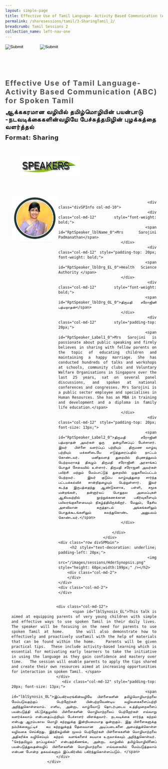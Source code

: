 ```yaml
---
layout: simple-page
title: Effective Use of Tamil Language- Activity Based Communication (ABC) for Spoken Tamil
permalink: /sharesessions/tamil/3-SharingTamil_2/
breadcrumb: Tamil Sessions 2
collection_name: left-nav-one
---
```




<input type="image" name="btnBack" id="btnBack" onclick="goBack()" src="/images/btnBack.png" style="height:70px;">
<input type="image" name="btnRegister" id="btnRegister" src="/images/btnClosed.png"
    style="height:70px;padding-left: 50px;" />

<link href="/misc/bootstrap.min.css" rel="stylesheet" />
<link href="/misc/Site.css" rel="stylesheet" />
<style>
    .divSPMain {
        padding: 20px;
        padding-top: 20px;
        text-align: justify;
        border-radius: 20px;
    }
    .divSPInfo {
        padding-top: 1px;
    }
</style>
<script>
        function goBack() {
          window.history.back();
        }
        </script>
        
<div id="PanelSess">
    <div class="col-md-12" style="padding-top: 40px;">
        <b>
            <span id="lblTitle_EL" style="font-weight: bold; font-size: 23px; letter-spacing: 2px; color: #525252">
                Effective Use of Tamil Language- Activity Based Communication (ABC) for Spoken Tamil</span></b>
    </div>
    <div class="col-md-12" style="padding-top: 10px;">
        <span id="lblTitle_OL" style="font-weight: bold; font-size: 20px; letter-spacing: 1px;">
        ஆக்ககரமான வழியில் தமிழ்மொழியின் பயன்பாடு -நடவடிக்கைகளின்வழியே பேச்சுத்தமிழின் புழக்கத்தை வளர்த்தல்</span>
    </div>
    <div class="col-md-12" style="padding-top: 10px;">
        <span id="tblFormat" style="font-weight: bold; font-size: 20px; letter-spacing: 1px;"><b>Format:</b>
            Sharing</span>
    </div>
    <div class="row divSPMain">
        <h2 style="text-decoration: underline; padding-left: 20px;">
            <img src="/images/sessions/HDerSpeakers.png" style="height: 60px;width:199px;" /></h2>
        <div class="col-md-2">
        </div>
    </div>
<div class="row divSPMain">
                            <div class="col-md-2">
                                <img id="RptSpeaker_Img_0" src="/images/sessions/T21.png" style="float: left; width: 150px;" />
                            </div>

                            <div class="divSPInfo col-md-10">
                                <div class="col-md-12" style="font-weight: bold;">
                                    <span id="RptSpeaker_lblName_0">Mrs Sarojini Padmanathan</span>
                                </div>
                                <div class="col-md-12" style="padding-top: 20px; font-weight: bold;">
                                    <span id="RptSpeaker_lblOrg_EL_0">Health Science Authority </span>
                                </div>
                                <div class="col-md-12" style="font-weight: bold;">
                                    <span id="RptSpeaker_lblOrg_OL_0">திருமதி சரோஜினி பத்மநாதன்</span>
                                </div>
                                <div class="col-md-12" style="padding-top: 20px;">
                                    <span id="RptSpeaker_Label1_0">Mrs Sarojini is passionate about public speaking and firmly believes in sharing with fellow parents on the topic of educating children and maintaining a happy marriage. She has conducted hundreds of talks and workshops at schools, community clubs and Voluntary Welfare Organisations in Singapore over the last 25 years, sat on several panel discussions, and spoken at national conferences and congresses. Mrs Sarojini is a public sector employee and specialises in Human Resources. She has an MBA in training and development and a diploma in family life education.</span>
                                </div>
                                <div class="col-md-12" style="padding-top: 20px; font-size: 13px;">
                                    <span id="RptSpeaker_Label2_0">திருமதி சரோஜினி பத்மநாதன் அவர்கள் ஒரு  தன்முனைப்புப் பேச்சாளர். இவர்  பிள்ளை வளர்ப்புப் பற்றியும்  திருமண வாழ்வு  பற்றியும் மக்களிடையே எடுத்துரைப்பதில் நாட்டம் கொண்டவர்.  மனிதவளத் துறையில் நிபுணத்துவம் பெற்றவராகத் திகழும் திருமதி சரோஜினி அரசாங்கப் பொதுச் சேவையில் உள்ளார். திருமதி சரோஜனி அவர்கள் பயிற்சி மற்றும் மேம்பாட்டுத் துறையில் முதுகலைப்பட்டம் பெற்றவர்.  இவர் குடும்ப வாழ்வுத்துறை சார்ந்த பட்டயக்கல்விச் சான்றிதழையும் பெற்றுள்ளார். இவர்  கடந்த இருபத்தைந்து ஆண்டுகளாக, பள்ளி, சமூக மன்றங்கள், தன்னார்வப் பொதுநல அமைப்புகள் ஆகியவற்றில்  நூற்றுக்கணக்கான பகிர்வுகளையும் பயிலரங்குகளையையும் நிகழ்த்தியிருக்கிறார். மேலும், தேசிய அளவிலான கருத்தாடல் அங்கங்களிலும் பொதுக்கூடங்களிலும் கலந்துகொண்ட அனுபவம் கொண்டவர்.</span>
                                </div>

                            </div>
                        </div>
    <div class="row divSPMain">
        <h2 style="text-decoration: underline; padding-left: 20px;">
            <img src="/images/sessions/HderSynopsis.png" style="height: 60px;width:199px;" /></h2>
        <div class="col-md-2">
        </div>
    </div>
    <div class="col-md-2">
    </div>
   <div class="divSPInfo col-md-10">

                        <div class="col-md-12">
                            <span id="lblSynosis_EL">This talk is aimed at equipping parents of very young children with simple and effective ways to use spoken Tamil in their daily lives.  The speaker will be focusing on the need for parents to use spoken Tamil at home.   She will also demonstrate how to effectively and proactively useTamil with the help of materials that can be found within the home.   Parents will be given practical tips.  These include activity-based learning which is essential for motivating early learners to take the initiative in using the language as they gain confidence and mastery over time.   The session will enable parents to apply the tips shared and create their own resources aimed at increasing opportunities for interaction in spoken Tamil. </span>
                        </div>
                        <div class="col-md-12" style="padding-top: 20px; font-size: 13px;">
                            <span id="lblSynosis_OL">இப்பகிர்வரங்கின்வழியே பிள்ளைகளின் தமிழ்மொழியாற்றலை மேம்படுவதற்குப்  பெற்றோர்கள் பின்பற்றவேண்டிய வழிவகைகளைப்பற்றி அறிந்துகொள்ளலாம். எளிய, அன்றாட வாழ்வோடு தொடர்புடைய உத்திமுறைகளைப் பயன்படுத்தி வீட்டுச்சூழலில் பிள்ளைகளின் மொழியாற்றலைப் பெற்றோர்கள் எவ்வாறு வளர்க்கலாம் என்பதைப்பற்றியும் பேச்சாளர் விளக்குவார். நடவடிக்கை சார்ந்த கற்றல் என்பது ஆரம்பகால மொழி கற்றலுக்கு இன்றியமையாத ஒன்றாகும். இது பிள்ளைகளுக்கு நம்பிக்கையூட்டிச்   சுய கற்றலுக்குத் தேவையான  அடிப்படைகளை அமைத்துக்கொள்ள வழிவகை செய்கிறது. இந்நிகழ்வின் மூலம் பெற்றோர்கள் பிள்ளைககளின் மொழியாற்றலை அதிகரிக்க வழிசெய்யும்  கற்றல்  வளங்களைச் சுயமாக உருவாக்கவும் அறிந்துகொள்வர். "செந்தமிழும் நாப்பழக்கம்" என்பதற்கிணங்க, அன்றாட வாழ்வில் தமிழ்மொழியினைப் பயன்படுத்துவதன்வழிப் பிள்ளைகளின் மொழியாற்றலை எவ்வகையில் மேம்படுத்தலாம் என்பன போன்ற தகவல்களும் இப்பகிர்வில் பகிர்ந்துகொள்ளப்படும். </span>
                        </div>
                    </div>

</div>
